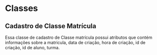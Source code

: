 # Classes
## Cadastro de Classe Matrícula
Essa classe de cadastro de Classe matrícula possui atributos que contém informações sobre a matricula, data de criação, hora de criação, id de criação, id de aluno, turma.